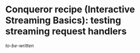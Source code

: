 # Conqueror recipe (Interactive Streaming Basics): testing streaming request handlers

_to-be-written_
